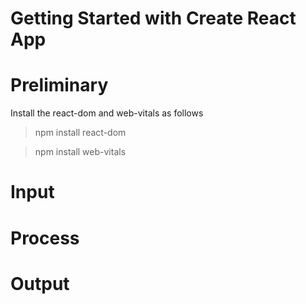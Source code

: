 # Getting Started with Create React App

# Preliminary
Install the react-dom and web-vitals as follows

>npm install react-dom

>npm install web-vitals

# Input

# Process

# Output